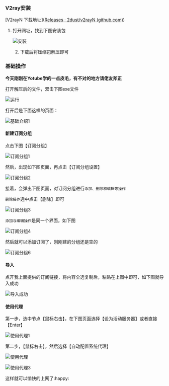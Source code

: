 ### V2ray安装

[V2rayN 下载地址]([Releases · 2dust/v2rayN (github.com)](https://github.com/2dust/v2rayN/releases))

1. 打开网址，找到下图安装包

   ![安装](E:\Markdown\typora\picture\V2rayN\教程\安装1.png)

   2. 下载后将压缩包解压即可

      

### 基础操作

**今天刚刚在Yotube学的一点皮毛，有不对的地方请佬友斧正**

打开解压后的文件，双击下图exe文件

![运行](E:\Markdown\typora\picture\V2rayN\教程\运行.png)

打开后是下面这样的页面：

![基础介绍1](E:\Markdown\typora\picture\V2rayN\教程\基础介绍1.png)

#### 新建订阅分组

点击下图【订阅分组】

![订阅分组1](E:\Markdown\typora\picture\V2rayN\教程\订阅分组1.png)

然后，出现如下图页面，再点击【订阅分组设置】

![订阅分组2](E:\Markdown\typora\picture\V2rayN\教程\订阅分组2.png)

接着，会弹出下图页面，对订阅分组进行`添加、删除和编辑等操作`

`删除操作`选中点击【删除】即可

![订阅分组3](E:\Markdown\typora\picture\V2rayN\教程\订阅分组3.png)

`添加与编辑操作`是同一个界面，如下图

![订阅分组4](E:\Markdown\typora\picture\V2rayN\教程\订阅分组4.png)

然后就可以添加订阅了，刚刚建的分组还是空的

![订阅分组6](E:\Markdown\typora\picture\V2rayN\教程\订阅分组6.png)

#### 导入

点开我上面提供的订阅链接，将内容全选复制后，粘贴在上图中即可，如下图就导入成功

![导入成功](E:\Markdown\typora\picture\V2rayN\教程\导入成功.png)

#### 使用代理

第一步，选中节点【鼠标右击】，在下图页面选择【设为活动服务器】或者直接【Enter】

![使用代理1](E:\Markdown\Typora\Picture\V2rayN\教程\使用代理1.png)

第二步，【鼠标右击】，然后选择【自动配置系统代理】

![使用代理](E:\Markdown\typora\picture\V2rayN\教程\使用代理2.png)

![使用代理3](E:\Markdown\Typora\Picture\V2rayN\教程\使用代理3.png)

这样就可以愉快的上网了:happy: